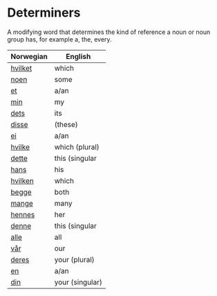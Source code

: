# Determiners

A modifying word that determines the kind of reference a noun or noun group has, for example a, the, every.

| Norwegian | English |
| --- | --- |
| [hvilket](https://www.ordnett.no/search?language=no&phrase=hvilket) | which | i |
| [noen](https://www.ordnett.no/search?language=no&phrase=noen) | some |  |
| [et](https://www.ordnett.no/search?language=no&phrase=et) | a/an | i |
| [min](https://www.ordnett.no/search?language=no&phrase=min) | my |  |
| [dets](https://www.ordnett.no/search?language=no&phrase=dets) | its | i |
| [disse](https://www.ordnett.no/search?language=no&phrase=disse) | (these) |  |
| [ei](https://www.ordnett.no/search?language=no&phrase=ei) | a/an | f |
| [hvilke](https://www.ordnett.no/search?language=no&phrase=hvilke) | which (plural) |  |
| [dette](https://www.ordnett.no/search?language=no&phrase=dette) | this (singular |  neuter) |
| [hans](https://www.ordnett.no/search?language=no&phrase=hans) | his | m |
| [hvilken](https://www.ordnett.no/search?language=no&phrase=hvilken) | which | m |
| [begge](https://www.ordnett.no/search?language=no&phrase=begge) | both |  |
| [mange](https://www.ordnett.no/search?language=no&phrase=mange) | many |  |
| [hennes](https://www.ordnett.no/search?language=no&phrase=hennes) | her | f |
| [denne](https://www.ordnett.no/search?language=no&phrase=denne) | this (singular |  masculine and femenine) |
| [alle](https://www.ordnett.no/search?language=no&phrase=alle) | all |  |
| [vår](https://www.ordnett.no/search?language=no&phrase=vår) | our |  |
| [deres](https://www.ordnett.no/search?language=no&phrase=deres) | your (plural) | None |
| [en](https://www.ordnett.no/search?language=no&phrase=en) | a/an | m |
| [din](https://www.ordnett.no/search?language=no&phrase=din) | your (singular) |  |

